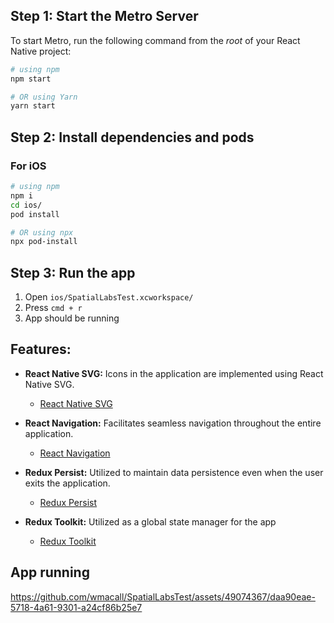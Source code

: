 ## Step 1: Start the Metro Server
To start Metro, run the following command from the _root_ of your React Native project:

```bash
# using npm
npm start

# OR using Yarn
yarn start
```

## Step 2: Install dependencies and pods

### For iOS

```bash
# using npm
npm i
cd ios/
pod install

# OR using npx
npx pod-install
```

## Step 3: Run the app
1. Open `ios/SpatialLabsTest.xcworkspace/`
2. Press `cmd + r`
3. App should be running

## Features:

- **React Native SVG:** Icons in the application are implemented using React Native SVG.

  - [React Native SVG](https://www.npmjs.com/package/react-native-svg)

- **React Navigation:** Facilitates seamless navigation throughout the entire application.

  - [React Navigation](https://www.npmjs.com/package/@react-navigation/native)

- **Redux Persist:** Utilized to maintain data persistence even when the user exits the application.

  - [Redux Persist](https://www.npmjs.com/package/redux-persist)
- **Redux Toolkit:** Utilized as a global state manager for the app

  - [Redux Toolkit](https://www.npmjs.com/package/@reduxjs/toolkit)

## App running

https://github.com/wmacall/SpatialLabsTest/assets/49074367/daa90eae-5718-4a61-9301-a24cf86b25e7

